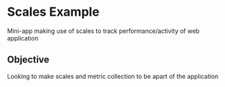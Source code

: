 Scales Example
==============

Mini-app making use of scales to track performance/activity of web application

Objective
---------

Looking to make scales and metric collection to be apart of the application
